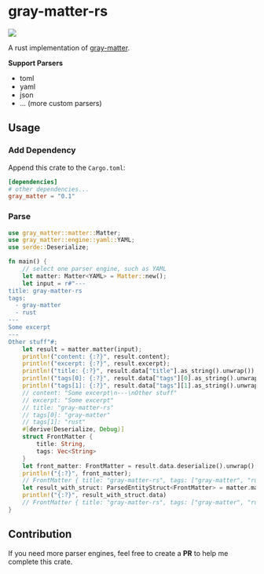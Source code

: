 # gray-matter-rs
![](https://github.com/yuchanns/gray-matter-rs/workflows/main/badge.svg?branch=main)

A rust implementation of [gray-matter](https://github.com/jonschlinkert/gray-matter).

**Support Parsers**
* toml
* yaml
* json
* ... (more custom parsers)

## Usage
### Add Dependency
Append this crate to the `Cargo.toml`:
```toml
[dependencies]
# other dependencies...
gray_matter = "0.1"
```
### Parse
```rust
use gray_matter::matter::Matter;
use gray_matter::engine::yaml::YAML;
use serde::Deserialize;

fn main() {
    // select one parser engine, such as YAML
    let matter: Matter<YAML> = Matter::new();
    let input = r#"---
title: gray-matter-rs
tags:
  - gray-matter
  - rust
---
Some excerpt
---
Other stuff"#;
    let result = matter.matter(input);
    println!("content: {:?}", result.content);
    println!("excerpt: {:?}", result.excerpt);
    println!("title: {:?}", result.data["title"].as_string().unwrap());
    println!("tags[0]: {:?}", result.data["tags"][0].as_string().unwrap());
    println!("tags[1]: {:?}", result.data["tags"][1].as_string().unwrap());
    // content: "Some excerpt\n---\nOther stuff"
    // excerpt: "Some excerpt"
    // title: "gray-matter-rs"
    // tags[0]: "gray-matter"
    // tags[1]: "rust"
    #[derive(Deserialize, Debug)]
    struct FrontMatter {
        title: String,
        tags: Vec<String>
    }
    let front_matter: FrontMatter = result.data.deserialize().unwrap();
    println!("{:?}", front_matter);
    // FrontMatter { title: "gray-matter-rs", tags: ["gray-matter", "rust"] }
    let result_with_struct: ParsedEntityStruct<FrontMatter> = matter.matter_struct(input);
    println!("{:?}", result_with_struct.data)
    // FrontMatter { title: "gray-matter-rs", tags: ["gray-matter", "rust"] }
}
```
## Contribution
If you need more parser engines, feel free to create a **PR** to help me complete this crate.

